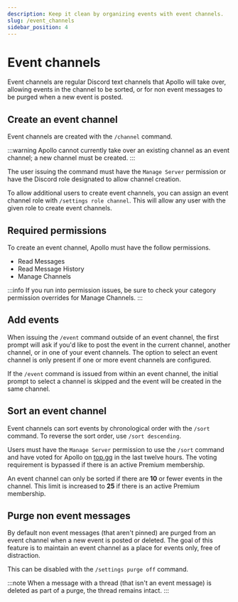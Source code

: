 ```yaml
---
description: Keep it clean by organizing events with event channels.
slug: /event_channels
sidebar_position: 4
---
```


# Event channels

Event channels are regular Discord text channels that Apollo will take over,
allowing events in the channel to be sorted, or for non event messages to be
purged when a new event is posted.

## Create an event channel

Event channels are created with the `/channel` command.

:::warning
Apollo cannot currently take over an existing channel as an event channel; a
new channel must be created.
:::

The user issuing the command must have the `Manage Server` permission or have
the Discord role designated to allow channel creation.

To allow additional users to create event channels, you can assign an event
channel role with `/settings role channel`. This will allow any user with
the given role to create event channels.

## Required permissions

To create an event channel, Apollo must have the follow permissions.

- Read Messages
- Read Message History
- Manage Channels

:::info
If you run into permission issues, be sure to check your category permission
overrides for Manage Channels.
:::

## Add events

When issuing the `/event` command outside of an event channel, the first prompt
will ask if you'd like to post the event in the current channel, another
channel, or in one of your event channels. The option to select an event channel
is only present if one or more event channels are configured.

If the `/event` command is issued from within an event channel, the initial
prompt to select a channel is skipped and the event will be created in the same
channel.

## Sort an event channel

Event channels can sort events by chronological order with the `/sort` command.
To reverse the sort order, use `/sort descending`.

Users must have the `Manage Server` permission to use the `/sort` command and
have voted for Apollo on [top.gg](https://top.gg/bot/475744554910351370/vote) in
the last twelve hours. The voting requirement is bypassed if there is an active
Premium membership.

An event channel can only be sorted if there are **10** or fewer events in the
channel. This limit is increased to **25** if there is an active Premium membership.

## Purge non event messages

By default non event messages (that aren't pinned) are purged from an event
channel when a new event is posted or deleted. The goal of this feature is to
maintain an event channel as a place for events only, free of distraction.

This can be disabled with the `/settings purge off` command.

:::note
When a message with a thread (that isn't an event message) is deleted as
part of a purge, the thread remains intact.
:::
